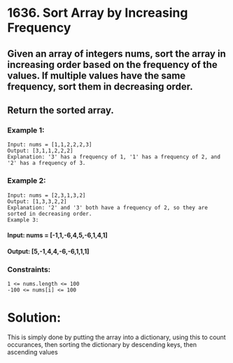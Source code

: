 # 1636. Sort Array by Increasing Frequency

## Given an array of integers nums, sort the array in increasing order based on the frequency of the values. If multiple values have the same frequency, sort them in decreasing order.

## Return the sorted array.

 

### Example 1:
    Input: nums = [1,1,2,2,2,3]
    Output: [3,1,1,2,2,2]
    Explanation: '3' has a frequency of 1, '1' has a frequency of 2, and '2' has a frequency of 3.

### Example 2:
    Input: nums = [2,3,1,3,2]
    Output: [1,3,3,2,2]
    Explanation: '2' and '3' both have a frequency of 2, so they are sorted in decreasing order.
    Example 3:

#### Input: nums = [-1,1,-6,4,5,-6,1,4,1]
#### Output: [5,-1,4,4,-6,-6,1,1,1]
 

### Constraints:
    1 <= nums.length <= 100
    -100 <= nums[i] <= 100

# Solution:

This is simply done by putting the array into a dictionary, using this to count occurances, then sorting the dictionary by descending keys, then ascending values